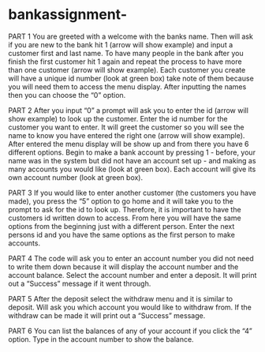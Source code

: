 # bankassignment-

PART 1
You are greeted with a welcome with the banks name. 
Then will ask if you are new to the bank hit 1 (arrow will show example) and input a customer first and last name. To have many people in the bank after you finish the first customer hit 1 again and repeat the process to have more than one customer (arrow will show example). Each customer you create will have a unique id number (look at green box) take note of them because you will need them to access the menu display. After inputting the names then you can choose the “0” option. 

PART 2
After you input “0” a prompt will ask you to enter the id (arrow will show example) to look up the customer. Enter the id number for the customer you want to enter. It will greet the customer so you will see the name to know you have entered the right one (arrow will show example). After entered the menu display will be show up and from there you have 6 different options. Begin to make a bank account by pressing 1 - before, your name was in the system but did not have an account set up - and making as many accounts you would like (look at green box). Each account will give its own account number (look at green box). 

PART 3
If you would like to enter another customer (the customers you have made), you press the “5” option to go home and it will take you to the prompt to ask for the id to look up. Therefore, it is important to have the customers id written down to access. From here you will have the same options from the beginning just with a different person. Enter the next persons id and you have the same options as the first person to make accounts.

PART 4
The code will ask you to enter an account number you did not need to write them down because it will display the account number and the account balance. Select the account number and enter a deposit. It will print out a “Success” message if it went through. 

PART 5
After the deposit select the withdraw menu and it is similar to deposit. Will ask you which account you would like to withdraw from. If the withdraw can be made it will print out a “Success” message.

PART 6
You can list the balances of any of your account if you click the “4” option. Type in the account number to show the balance.


